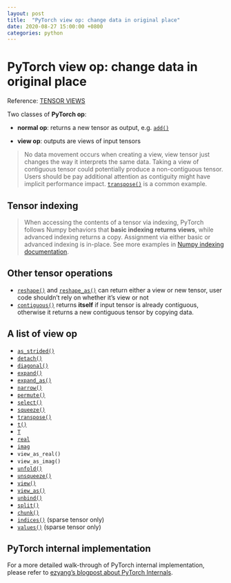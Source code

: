 ```yaml
---
layout: post
title:  "PyTorch view op: change data in original place"
date: 2020-08-27 15:00:00 +0800
categories: python
---
```


# PyTorch view op: change data in original place

Reference: [TENSOR VIEWS](https://pytorch.org/docs/stable/tensor_view.html)

Two classes of **PyTorch op**:

* **normal op**: returns a new tensor as output, e.g. [`add()`](https://pytorch.org/docs/stable/tensors.html#torch.Tensor.add)

* **view op**: outputs are views of input tensors

> No data movement occurs when creating a view, view tensor just changes the way it interprets the same data. Taking a view of contiguous tensor could potentially produce a non-contiguous tensor. Users should be pay additional attention as contiguity might have implicit performance impact. [`transpose()`](https://pytorch.org/docs/stable/tensors.html#torch.Tensor.transpose) is a common example.
>

## Tensor indexing

> When accessing the contents of a tensor via indexing, PyTorch follows Numpy behaviors that **basic indexing returns views**, while advanced indexing returns a copy. Assignment via either basic or advanced indexing is in-place. See more examples in [Numpy indexing documentation](https://docs.scipy.org/doc/numpy/reference/arrays.indexing.html).

## Other tensor operations

* [`reshape()`](https://pytorch.org/docs/stable/tensors.html#torch.Tensor.reshape) and [`reshape_as()`](https://pytorch.org/docs/stable/tensors.html#torch.Tensor.reshape_as) can return either a view or new tensor, user code shouldn’t rely on whether it’s view or not
* [`contiguous()`](https://pytorch.org/docs/stable/tensors.html#torch.Tensor.contiguous) returns **itself** if input tensor is already contiguous, otherwise it returns a new contiguous tensor by copying data.

## A list of view op

* [`as_strided()`](https://pytorch.org/docs/stable/tensors.html#torch.Tensor.as_strided)
* [`detach()`](https://pytorch.org/docs/stable/autograd.html#torch.Tensor.detach)
* [`diagonal()`](https://pytorch.org/docs/stable/tensors.html#torch.Tensor.diagonal)
* [`expand()`](https://pytorch.org/docs/stable/tensors.html#torch.Tensor.expand)
* [`expand_as()`](https://pytorch.org/docs/stable/tensors.html#torch.Tensor.expand_as)
* [`narrow()`](https://pytorch.org/docs/stable/tensors.html#torch.Tensor.narrow)
* [`permute()`](https://pytorch.org/docs/stable/tensors.html#torch.Tensor.permute)
* [`select()`](https://pytorch.org/docs/stable/tensors.html#torch.Tensor.select)
* [`squeeze()`](https://pytorch.org/docs/stable/tensors.html#torch.Tensor.squeeze)
* [`transpose()`](https://pytorch.org/docs/stable/tensors.html#torch.Tensor.transpose)
* [`t()`](https://pytorch.org/docs/stable/tensors.html#torch.Tensor.t)
* [`T`](https://pytorch.org/docs/stable/tensors.html#torch.Tensor.T)
* [`real`](https://pytorch.org/docs/stable/tensors.html#torch.Tensor.real)
* [`imag`](https://pytorch.org/docs/stable/tensors.html#torch.Tensor.imag)
* `view_as_real()`
* `view_as_imag()`
* [`unfold()`](https://pytorch.org/docs/stable/tensors.html#torch.Tensor.unfold)
* [`unsqueeze()`](https://pytorch.org/docs/stable/tensors.html#torch.Tensor.unsqueeze)
* [`view()`](https://pytorch.org/docs/stable/tensors.html#torch.Tensor.view)
* [`view_as()`](https://pytorch.org/docs/stable/tensors.html#torch.Tensor.view_as)
* [`unbind()`](https://pytorch.org/docs/stable/tensors.html#torch.Tensor.unbind)
* [`split()`](https://pytorch.org/docs/stable/tensors.html#torch.Tensor.split)
* [`chunk()`](https://pytorch.org/docs/stable/tensors.html#torch.Tensor.chunk)
* [`indices()`](https://pytorch.org/docs/stable/tensors.html#torch.Tensor.indices) (sparse tensor only)
* [`values()`](https://pytorch.org/docs/stable/tensors.html#torch.Tensor.values) (sparse tensor only)

## PyTorch internal implementation

For a more detailed walk-through of PyTorch internal implementation, please refer to [ezyang’s blogpost about PyTorch Internals](http://blog.ezyang.com/2019/05/pytorch-internals/).

